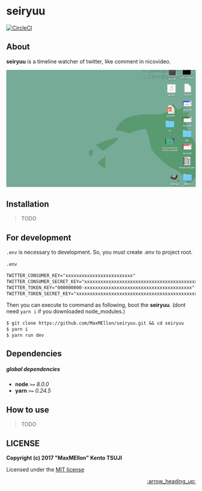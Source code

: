 # seiryuu

[![CircleCI](https://circleci.com/gh/MaxMEllon/seiryuu/tree/master.svg?style=svg)](https://circleci.com/gh/MaxMEllon/seiryuu/tree/master)

## About

**seiryuu** is a timeline watcher of twitter, like comment in nicovideo.

![](./.github/demo.gif)

## Installation

> TODO

## For development

`.env` is necessary to development.
So, you must create .env to project root.

`.env`

```command
TWITTER_CONSUMER_KEY="xxxxxxxxxxxxxxxxxxxxxxxxx"
TWITTER_CONSUMER_SECRET_KEY="xxxxxxxxxxxxxxxxxxxxxxxxxxxxxxxxxxxxxxxxxxxxxxxxxx"
TWITTER_TOKEN_KEY="000000000-xxxxxxxxxxxxxxxxxxxxxxxxxxxxxxxxxxxxxxxx"
TWITTER_TOKEN_SECRET_KEY="xxxxxxxxxxxxxxxxxxxxxxxxxxxxxxxxxxxxxxxxxxxxx"
```

Then you can execute to command as following, boot the **seiryuu**.
(dont need `yarn i` if you downloaded node_modules.)

```command
$ git clone https://github.com/MaxMEllon/seiryuu.git && cd seiryuu
$ yarn i
$ yarn run dev
```

## Dependencies

##### global dependencies

- **node** `>=` *8.0.0*
- **yarn** `>=` *0.24.5*

## How to use

> TODO

## LICENSE

**Copyright (c) 2017 "MaxMEllon" Kento TSUJI**

Licensed under the [MIT license](./LICENSE.txt)

  <p align="right"><a href="#top">:arrow_heading_up:</a></p>
